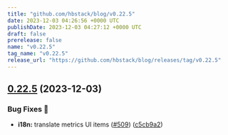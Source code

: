 ```yaml
---
title: "github.com/hbstack/blog/v0.22.5"
date: 2023-12-03 04:26:56 +0000 UTC
publishDate: 2023-12-03 04:27:12 +0000 UTC
draft: false
prerelease: false
name: "v0.22.5"
tag_name: "v0.22.5"
release_url: "https://github.com/hbstack/blog/releases/tag/v0.22.5"
---
```


## [0.22.5](https://github.com/hbstack/blog/compare/v0.22.4...v0.22.5) (2023-12-03)


### Bug Fixes 🐞

* **i18n:** translate metrics UI items ([#509](https://github.com/hbstack/blog/issues/509)) ([c5cb9a2](https://github.com/hbstack/blog/commit/c5cb9a2790ad4784eb01357ca1595cceccc933fb))
